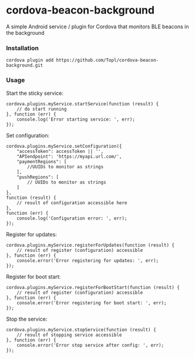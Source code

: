 # cordova-beacon-background
A simple Android service / plugin for Cordova that monitors BLE beacons in the background

### Installation

```
cordova plugin add https://github.com/Topl/cordova-beacon-background.git
```

### Usage

Start the sticky service:

```
cordova.plugins.myService.startService(function (result) {
    // do start running
}, function (err) {
    console.log('Error starting service: ', err);
});
```


Set configuration:

```
cordova.plugins.myService.setConfiguration({
    "accessToken": accessToken || '',
    "APIendpoint": 'https://myapi.url.com/',
    "paymentRegions": [
        //UUIDs to monitor as strings
    ],
    "pushRegions": [
        // UUIDs to monitor as strings
    ]
},
function (result) {
    // result of configuration accessible here
},
function (err) {
    console.log('Configuration error: ', err);
});
```


Register for updates:

```
cordova.plugins.myService.registerForUpdates(function (result) {
    // result of register (configuration) accessible
}, function (err) {
    console.error('Error registering for updates: ', err);
});
```


Register for boot start:

```
cordova.plugins.myService.registerForBootStart(function (result) {
    // result of register (configuration) accessible
}, function (err) {
    console.error('Error registering for boot start: ', err);
});
```


Stop the service:

```
cordova.plugins.myService.stopService(function (result) {
    // result of stopping service accessible
}, function (err) {
    console.error('Error stop service after config: ', err);
});
```
